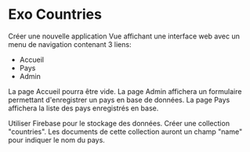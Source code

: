 # Exo Countries

Créer une nouvelle application Vue affichant une interface web avec un menu de navigation
contenant 3 liens:
- Accueil
- Pays
- Admin

La page Accueil pourra être vide.
La page Admin affichera un formulaire permettant d'enregistrer un pays en base de données.
La page Pays affichera la liste des pays enregistrés en base.

Utiliser Firebase pour le stockage des données.
Créer une collection "countries". 
Les documents de cette collection auront un champ "name" pour indiquer le nom du pays.